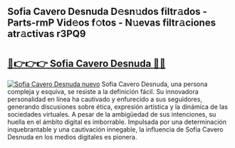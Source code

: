 ## Sofia Cavero Desnuda D𝚎sn𝚞dos filtr𝚊dos - Parts-rmP Vid𝚎os f𝚘tos - N𝚞evas filtr𝚊ciones atr𝚊ctivas r3PQ9

# <h2><a href="http://mb5ld8h.tromn.icu/?c=Sofia+Cavero+Desnuda">🔗👉👉👉 Sofia Cavero Desnuda 🔗🔗</a></h2>

[![Sofia Cavero Desnuda nuevo](https://i.imgur.com/pEAQMta.gif)](http://mb5ld8h.tromn.icu/?c=Sofia+Cavero+Desnuda)
Sofia Cavero Desnuda, una persona compleja y esquiva, se resiste a la definición fácil. Su innovadora personalidad en línea ha cautivado y enfurecido a sus seguidores, generando discusiones sobre ética, expresión artística y la dinámica de las sociedades virtuales. A pesar de la ambigüedad de sus intenciones, su huella en el ámbito digital es imborrable. Impulsada por una determinación inquebrantable y una cautivación innegable, la influencia de Sofia Cavero Desnuda en los medios digitales es pionera.
